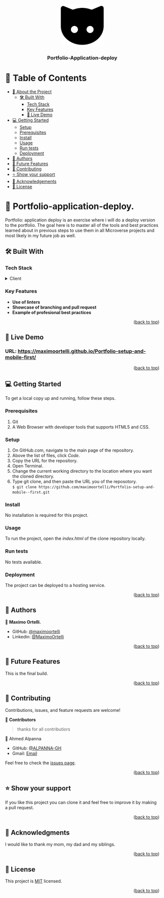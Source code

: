 <a name="readme-top"></a>

<div align="center">
  <img src="cat-black-face.png" alt="logo" width="140"  height="auto" />
  <br/>

  <h3><b>Portfolio-Application-deploy</b></h3>

</div>

<!-- TABLE OF CONTENTS -->

# 📗 Table of Contents

- [📖 About the Project](#about-project)
  - [🛠 Built With](#built-with)
    - [Tech Stack](#tech-stack)
    - [Key Features](#key-features)
    -  [🚀 Live Demo](#live-demo)
- [💻 Getting Started](#getting-started)
  - [Setup](#setup)
  - [Prerequisites](#prerequisites)
  - [Install](#install)
  - [Usage](#usage)
  - [Run tests](#run-tests)
  - [Deployment](#triangular_flag_on_post-deployment)
- [👥 Authors](#authors)
- [🔭 Future Features](#future-features)
- [🤝 Contributing](#contributing)
- [⭐️ Show your support](#support)
- [🙏 Acknowledgements](#acknowledgements)
- [📝 License](#license)

<!-- PROJECT DESCRIPTION -->

# 📖 Portfolio-application-deploy. <a name="about-project"></a>

 Portfolio: application deploy is an exercise where i will do a deploy version to the portfolio. The goal here is to master all of the tools and best practices learned about in previous steps to use them in all Microverse projects and most likely in my future job as well.

## 🛠 Built With <a name="built-with"></a>

### Tech Stack <a name="tech-stack"></a>

<details>
  <summary>Client</summary>
  <ul>
    <li>HTML 5</a></li>
  </ul>
  <ul>
    <li>CSS</a></li>
  </ul>
</details>


<!-- Features -->

### Key Features <a name="key-features"></a>


- **Use of linters**
- **Showcase of branching and pull request**
- **Example of profesional best practices**

<p align="right">(<a href="#readme-top">back to top</a>)</p>

<!-- LIVE DEMO -->

## 🚀 Live Demo <a name="live-demo"></a>

### URL: https://maximoortelli.github.io/Portfolio-setup-and-mobile-first/ 

<p align="right">(<a href="#readme-top">back to top</a>)</p>

<!-- GETTING STARTED -->

## 💻 Getting Started <a name="getting-started"></a>


To get a local copy up and running, follow these steps.

### Prerequisites

1. Git
2. A Web Browser with developer tools that supports HTML5 and CSS.

### Setup
1. On GitHub.com, navigate to the main page of the repository.
2. Above the list of files, click *Code*.
3. Copy the URL for the repository.
4. Open Terminal.
5. Change the current working directory to the location where you want the cloned directory.
6. Type git clone, and then paste the URL you of the reposotory.<br>
``` $ git clone https://github.com/maximoortelli/Portfolio-setup-and-mobile--first.git ```

### Install

No installation is required for this project.

### Usage

To run the project, open the *index.html* of the clone repository locally.


### Run tests

No tests available. 


### Deployment

The project can be deployed to a hosting service.

<p align="right">(<a href="#readme-top">back to top</a>)</p>

<!-- AUTHORS -->

## 👥 Authors <a name="authors"></a>


👤 **Maximo Ortelli.**

- GitHub: [@maximoortelli](https://github.com/maximoortelli)
- Linkedin: [@MaximoOrtelli](https://www.linkedin.com/in/maximo-ortelli-4aa460254/)


<p align="right">(<a href="#readme-top">back to top</a>)</p>

<!-- FUTURE FEATURES -->

## 🔭 Future Features <a name="future-features"></a>
This is the final build.

<p align="right">(<a href="#readme-top">back to top</a>)</p>

<!-- CONTRIBUTING -->

## 🤝 Contributing <a name="contributing"></a>

Contributions, issues, and feature requests are welcome!

👤 **Contributors**

> thanks for all contributiors

👤 Ahmed Alpanna
- GitHub: [@ALPANNA-GH](https://github.com/ALPANNA-GH)
- Gmail: [Email](mailto:alpanna@gmail.com)


Feel free to check the [issues page](../../issues/).

<p align="right">(<a href="#readme-top">back to top</a>)</p>

<!-- SUPPORT -->

## ⭐️ Show your support <a name="support"></a>

If you like this project you can clone it and feel free to improve it by making a pull request.

<p align="right">(<a href="#readme-top">back to top</a>)</p>

<!-- ACKNOWLEDGEMENTS -->

## 🙏 Acknowledgments <a name="acknowledgements"></a>


I would like to thank my mom, my dad and my siblings.

<p align="right">(<a href="#readme-top">back to top</a>)</p>


<!-- LICENSE -->

## 📝 License <a name="license"></a>

This project is [MIT](LICENSE) licensed.


<p align="right">(<a href="#readme-top">back to top</a>)</p>

